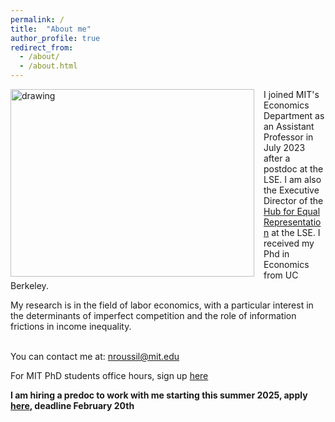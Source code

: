 ```yaml
---
permalink: /
title:  "About me"
author_profile: true
redirect_from: 
  - /about/
  - /about.html
---
```

<!-- <img src=https://github.com/ninaroussille/ninaroussille.github.io/tree/master/images/profile2.png style="width:390px;height:300px;"> -->

<!--![github small](/images/profile2.png) -->
<img src="/images/profile2.png" alt="drawing" width="390" height="300" style="float: left; padding-right:15px"/>  I joined MIT's Economics Department as an Assistant Professor in July 2023 after a postdoc at the LSE. I am also the Executive Director of the [Hub for Equal Representation](https://www.hubequalrep.org/) at the LSE. I received my Phd in Economics from UC Berkeley. <br>

My research is in the field of labor economics, with a particular interest in the determinants of imperfect competition and the role of information frictions in income inequality.  <br>
<br>

You can contact me at: [nroussil@mit.edu](mailto:nroussil@mit.edu)

For MIT PhD students office hours, sign up [here](https://calendly.com/ninaroussille/officehours)

**I am hiring a predoc to work with me starting this summer 2025, apply  [here](https://careers.peopleclick.com/careerscp/client_mit/external/jobDetails/jobDetail.html?jobPostId=31869&localeCode=en-us), deadline February 20th**
